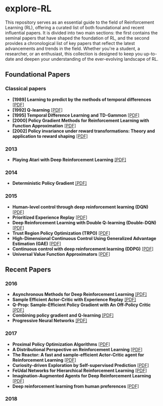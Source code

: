 # explore-RL
This repository serves as an essential guide to the field of Reinforcement Learning (RL), offering a curated list of both foundational and recent influential papers. It is divided into two main sections: the first contains the seminal papers that have shaped the foundation of RL, and the second provides a chronological list of key papers that reflect the latest advancements and trends in the field. Whether you're a student, a researcher, or an enthusiast, this collection is designed to keep you up-to-date and deepen your understanding of the ever-evolving landscape of RL.

## Foundational Papers

### Classical papers
* **\[1989\] Learning to predict by the methods of temporal differences** [\[PDF\]](http://incompleteideas.net/papers/sutton-88-with-erratum.pdf)
* **\[1992\] Q-learning** [\[PDF\]](https://www.gatsby.ucl.ac.uk/~dayan/papers/cjch.pdf)
* **\[1995\] Temporal Difference Learning and TD-Gammon** [\[PDF\]](https://www.csd.uwo.ca/~xling/cs346a/extra/tdgammon.pdf)
* **\[2000\] Policy Gradient Methods for Reinforcement Learning with Function Approximation** [\[PDF\]](https://homes.cs.washington.edu/~todorov/courses/amath579/reading/PolicyGradient.pdf)
* **\[2002\] Policy invariance under reward transformations: Theory and application to reward shaping** [\[PDF\]](http://ai.stanford.edu/~ang/papers/shaping-icml99.pdf)

### 2013
* **Playing Atari with Deep Reinforcement Learning** [\[PDF\]](https://arxiv.org/pdf/1312.5602.pdf)

### 2014
* **Deterministic Policy Gradient** [\[PDF\]](http://proceedings.mlr.press/v32/silver14.pdf)

### 2015
* **Human-level control through deep reinforcement learning (DQN)** [\[PDF\]](https://storage.googleapis.com/deepmind-media/dqn/DQNNaturePaper.pdf)
* **Prioritized Experience Replay** [\[PDF\]](https://arxiv.org/pdf/1511.05952.pdf)
* **Deep Reinforcement Learning with Double Q-learning (Double-DQN)** [\[PDF\]](https://arxiv.org/pdf/1509.06461.pdf)
* **Trust Region Policy Optimization (TRPO)** [\[PDF\]](https://arxiv.org/pdf/1502.05477.pdf)
* **High-Dimensional Continuous Control Using Generalized Advantage Estimation (GAE)** [\[PDF\]](https://arxiv.org/pdf/1506.02438.pdf)
* **Continuous control with deep reinforcement learning (DDPG)** [\[PDF\]](https://arxiv.org/pdf/1509.02971.pdf)
* **Universal Value Function Approximators** [\[PDF\]](http://proceedings.mlr.press/v37/schaul15.pdf)

## Recent Papers

### 2016
* **Asynchronous Methods for Deep Reinforcement Learning** [\[PDF\]](https://arxiv.org/pdf/1602.01783.pdf)
* **Sample Efficient Actor-Critic with Experience Replay** [\[PDF\]](https://arxiv.org/pdf/1611.01224.pdf)
* **Q-Prop: Sample-Efficient Policy Gradient with An Off-Policy Critic** [\[PDF\]](https://arxiv.org/pdf/1611.02247.pdf)
* **Combining policy gradient and Q-learning** [\[PDF\]](https://arxiv.org/pdf/1611.01626.pdf)
* **Progressive Neural Networks** [\[PDF\]](https://arxiv.org/pdf/1606.04671.pdf)

### 2017
* **Proximal Policy Optimization Algorithms** [\[PDF\]](https://arxiv.org/pdf/1707.06347.pdf)
* **A Distributional Perspective on Reinforcement Learning** [\[PDF\]](https://arxiv.org/pdf/1707.06887.pdf)
* **The Reactor: A fast and sample-efficient Actor-Critic agent for Reinforcement Learning** [\[PDF\]](https://arxiv.org/pdf/1704.04651.pdf)
* **Curiosity-driven Exploration by Self-supervised Prediction** [\[PDF\]](https://arxiv.org/pdf/1705.05363.pdf)
* **FeUdal Networks for Hierarchical Reinforcement Learning** [\[PDF\]](https://arxiv.org/pdf/1703.01161.pdf)
* **Imagination-Augmented Agents for Deep Reinforcement Learning** [\[PDF\]](https://arxiv.org/pdf/1707.06203.pdf)
* **Deep reinforcement learning from human preferences** [\[PDF\]](https://arxiv.org/pdf/1706.03741.pdf)

### 2018
